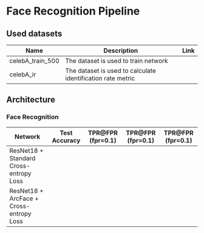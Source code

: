 # Face Recognition Pipeline

## Used datasets

| Name             | Description                                                 | Link |
|------------------|-------------------------------------------------------------|------|
| celebA_train_500 | The dataset is used to train network                        |      |
| celebA_ir        | The dataset is used to calculate identification rate metric |      |

## Architecture

### Face Recognition

| Network                                       | Test Accuracy | TPR@FPR (fpr=0.1) | TPR@FPR (fpr=0.1) | TPR@FPR (fpr=0.1) |
|-----------------------------------------------|---------------|-------------------|-------------------|-------------------|
| ResNet18 + Standard Cross-entropy Loss        |               |                   |                   |                   | 
| ResNet18 + ArcFace + Cross-entropy Loss       |               |                   |                   |                   |

